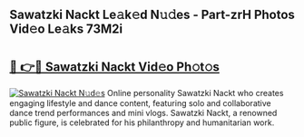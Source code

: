 ## Sawatzki Nackt Le𝚊k𝚎d N𝚞𝚍es - Part-zrH Photos Vid𝚎o Le𝚊ks 73M2i

# <h2><a href="http://fb3k1q.evod.top/?m=Sawatzki+Nackt">🔗 👉🔴 Sawatzki Nackt Vid𝚎o Ph𝚘t𝚘s</a></h2>

[![Sawatzki Nackt N𝚞d𝚎s](https://i.imgur.com/8V9OHl7.gif)](http://fb3k1q.evod.top/?m=Sawatzki+Nackt)
Online personality Sawatzki Nackt who creates engaging lifestyle and dance content, featuring solo and collaborative dance trend performances and mini vlogs. Sawatzki Nackt, a renowned public figure, is celebrated for his philanthropy and humanitarian work. 

